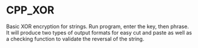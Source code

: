 # CPP_XOR

Basic XOR encryption for strings. Run program, enter the key, then phrase.
It will produce two types of output formats for easy cut and paste as well
as a checking function to validate the reversal of the string. 

